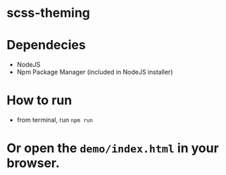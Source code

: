 # scss-theming

# Dependecies
* NodeJS
* Npm Package Manager (included in NodeJS installer)

# How to run
* from terminal, run ```npm run```

# Or open the ```demo/index.html``` in your browser.
